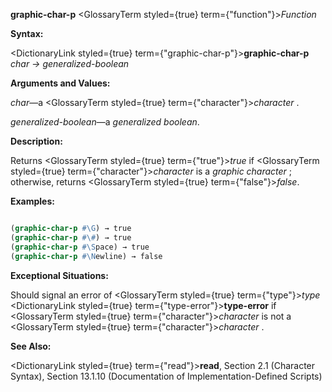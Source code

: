 **graphic-char-p** <GlossaryTerm styled={true} term={"function"}><i>Function</i></GlossaryTerm> 



**Syntax:** 



<DictionaryLink styled={true} term={"graphic-char-p"}><b>graphic-char-p</b></DictionaryLink> *char → generalized-boolean* 



**Arguments and Values:** 



*char*—a <GlossaryTerm styled={true} term={"character"}><i>character</i></GlossaryTerm> . 







 



 



*generalized-boolean*—a *generalized boolean*. 



**Description:** 



Returns <GlossaryTerm styled={true} term={"true"}><i>true</i></GlossaryTerm> if <GlossaryTerm styled={true} term={"character"}><i>character</i></GlossaryTerm> is a *graphic character* ; otherwise, returns <GlossaryTerm styled={true} term={"false"}><i>false</i></GlossaryTerm>. 



**Examples:**
```lisp

(graphic-char-p #\G) → true 
(graphic-char-p #\#) → true 
(graphic-char-p #\Space) → true 
(graphic-char-p #\Newline) → false 

```
**Exceptional Situations:** 



Should signal an error of <GlossaryTerm styled={true} term={"type"}><i>type</i></GlossaryTerm> <DictionaryLink styled={true} term={"type-error"}><b>type-error</b></DictionaryLink> if <GlossaryTerm styled={true} term={"character"}><i>character</i></GlossaryTerm> is not a <GlossaryTerm styled={true} term={"character"}><i>character</i></GlossaryTerm> . 



**See Also:** 



<DictionaryLink styled={true} term={"read"}><b>read</b></DictionaryLink>, Section 2.1 (Character Syntax), Section 13.1.10 (Documentation of Implementation-Defined Scripts) 



